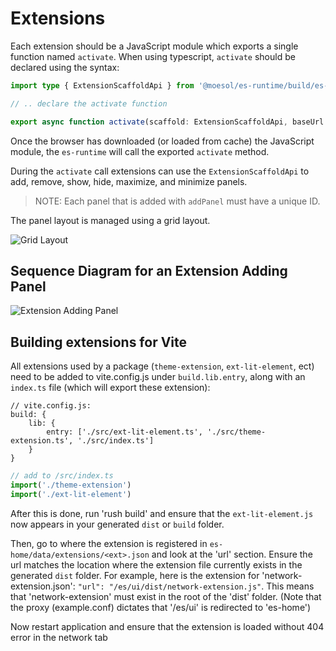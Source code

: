 # Extensions

Each extension should be a JavaScript module which exports a single function named `activate`.
When using typescript, `activate` should be declared using the syntax:

```typescript
import type { ExtensionScaffoldApi } from '@moesol/es-runtime/build/es-api'

// .. declare the activate function

export async function activate(scaffold: ExtensionScaffoldApi, baseUrl: string) { ... }
```

Once the browser has downloaded (or loaded from cache) the JavaScript module,
the `es-runtime` will call the exported `activate` method.

During the `activate` call extensions can use the `ExtensionScaffoldApi`
to add, remove, show, hide, maximize, and minimize panels.
> NOTE: Each panel that is added with `addPanel` must have a unique ID.

The panel layout is managed using a grid layout.

![Grid Layout](out/Grid-Layout/Grid-Layout.svg)

## Sequence Diagram for an Extension Adding Panel

![Extension Adding Panel](out/Extension-Adding-Panel/Extension-Adding-Panel.svg)

## Building extensions for Vite

All extensions used by a package (`theme-extension`, `ext-lit-element`, ect) need to be added to vite.config.js under 
`build.lib.entry`, along with an `index.ts` file (which will export these extension):

``` 
// vite.config.js:
build: {
    lib: {
        entry: ['./src/ext-lit-element.ts', './src/theme-extension.ts', './src/index.ts']
    }
}
```

```javascript
// add to /src/index.ts
import('./theme-extension')
import('./ext-lit-element')
```

After this is done, run 'rush build' and ensure that the `ext-lit-element.js` now appears in your generated `dist` 
or `build` folder. 

Then, go to where the extension is registered in `es-home/data/extensions/<ext>.json` and look at the 'url' section. 
Ensure the url matches the location where the extension file currently exists in the generated `dist` folder. 
For example, here is the extension for 'network-extension.json': `"url": "/es/ui/dist/network-extension.js"`. This
means that 'network-extension' must exist in the root of the 'dist' folder.
(Note that the proxy (example.conf) dictates that '/es/ui' is redirected to 'es-home')

Now restart application and ensure that the extension is loaded without 404 error in the network tab 

